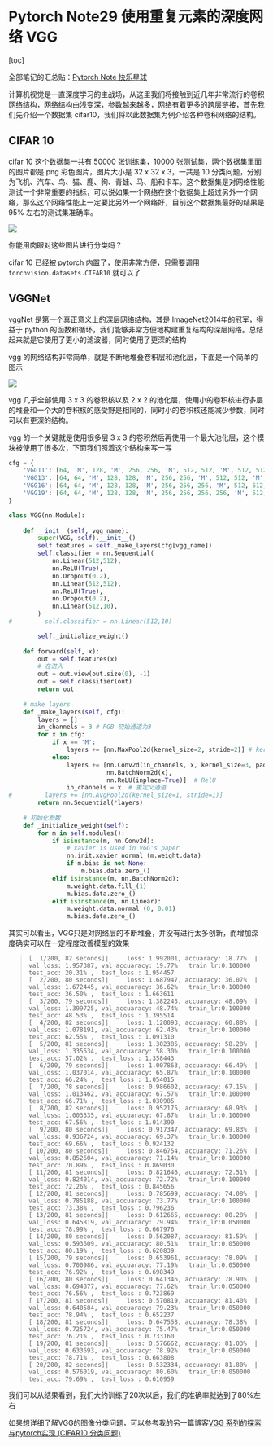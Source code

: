 # Pytorch Note29 使用重复元素的深度网络 VGG

[toc]

全部笔记的汇总贴：[Pytorch Note 快乐星球](https://blog.csdn.net/weixin_45508265/article/details/117809512)

计算机视觉是一直深度学习的主战场，从这里我们将接触到近几年非常流行的卷积网络结构，网络结构由浅变深，参数越来越多，网络有着更多的跨层链接，首先我们先介绍一个数据集 cifar10，我们将以此数据集为例介绍各种卷积网络的结构。

## CIFAR 10
cifar 10 这个数据集一共有 50000 张训练集，10000 张测试集，两个数据集里面的图片都是 png 彩色图片，图片大小是 32 x 32 x 3，一共是 10 分类问题，分别为飞机、汽车、鸟、猫、鹿、狗、青蛙、马、船和卡车。这个数据集是对网络性能测试一个非常重要的指标，可以说如果一个网络在这个数据集上超过另外一个网络，那么这个网络性能上一定要比另外一个网络好，目前这个数据集最好的结果是 95% 左右的测试集准确率。

![](https://tva1.sinaimg.cn/large/006tNc79ly1fmpjxxq7wcj30db0ae7ag.jpg)

你能用肉眼对这些图片进行分类吗？

cifar 10 已经被 pytorch 内置了，使用非常方便，只需要调用 `torchvision.datasets.CIFAR10` 就可以了

## VGGNet

vggNet 是第一个真正意义上的深层网络结构，其是 ImageNet2014年的冠军，得益于 python 的函数和循环，我们能够非常方便地构建重复结构的深层网络。总结起来就是它使用了更小的滤波器，同时使用了更深的结构

vgg 的网络结构非常简单，就是不断地堆叠卷积层和池化层，下面是一个简单的图示

![](https://tva1.sinaimg.cn/large/006tNc79ly1fmpk5smtidj307n0dx3yv.jpg)

vgg 几乎全部使用 3 x 3 的卷积核以及 2 x 2 的池化层，使用小的卷积核进行多层的堆叠和一个大的卷积核的感受野是相同的，同时小的卷积核还能减少参数，同时可以有更深的结构。

vgg 的一个关键就是使用很多层 3 x 3 的卷积然后再使用一个最大池化层，这个模块被使用了很多次，下面我们照着这个结构来写一写

```python
cfg = {
    'VGG11': [64, 'M', 128, 'M', 256, 256, 'M', 512, 512, 'M', 512, 512, 'M'],
    'VGG13': [64, 64, 'M', 128, 128, 'M', 256, 256, 'M', 512, 512, 'M', 512, 512, 'M'],
    'VGG16': [64, 64, 'M', 128, 128, 'M', 256, 256, 256, 'M', 512, 512, 512, 'M', 512, 512, 512, 'M'],
    'VGG19': [64, 64, 'M', 128, 128, 'M', 256, 256, 256, 256, 'M', 512, 512, 512, 512, 'M', 512, 512, 512, 512, 'M'],
}
```



```python
class VGG(nn.Module):
    
    def __init__(self, vgg_name):
        super(VGG, self).__init__()
        self.features = self._make_layers(cfg[vgg_name])
        self.classifier = nn.Sequential(
            nn.Linear(512,512),
            nn.ReLU(True),
            nn.Dropout(0.2),
            nn.Linear(512,512),
            nn.ReLU(True),
            nn.Dropout(0.2),
            nn.Linear(512,10),
        )
#         self.classifier = nn.Linear(512,10)

        self._initialize_weight()
        
    def forward(self, x):
        out = self.features(x)
        # 在进入
        out = out.view(out.size(0), -1)
        out = self.classifier(out)
        return out
    
    # make layers
    def _make_layers(self, cfg):
        layers = []
        in_channels = 3 # RGB 初始通道为3
        for x in cfg:
            if x == 'M':
                layers += [nn.MaxPool2d(kernel_size=2, stride=2)] # kernel_size 为 2 x 2,然后步长为2
            else:
                layers += [nn.Conv2d(in_channels, x, kernel_size=3, padding=1), # 都是(3.3)的卷积核
                           nn.BatchNorm2d(x),
                           nn.ReLU(inplace=True)]  # RelU
                in_channels = x  # 重定义通道
#         layers += [nn.AvgPool2d(kernel_size=1, stride=1)]
        return nn.Sequential(*layers)
    
    # 初始化参数
    def _initialize_weight(self):
        for m in self.modules():
            if isinstance(m, nn.Conv2d):
                # xavier is used in VGG's paper
                nn.init.xavier_normal_(m.weight.data)
                if m.bias is not None:
                    m.bias.data.zero_()
            elif isinstance(m, nn.BatchNorm2d):
                m.weight.data.fill_(1)
                m.bias.data.zero_()
            elif isinstance(m, nn.Linear):
                m.weight.data.normal_(0, 0.01)
                m.bias.data.zero_()
```

其实可以看出，VGG只是对网络层的不断堆叠，并没有进行太多创新，而增加深度确实可以在一定程度改善模型的效果

> ```
> [  1/200, 82 seconds]|	 loss: 1.992001, accuaracy: 18.77%	|	val_loss: 1.957387, val_accuaracy: 19.77%	train_lr:0.100000
> test_acc: 20.31% ,  test_loss : 1.954457
> [  2/200, 80 seconds]|	 loss: 1.687947, accuaracy: 36.07%	|	val_loss: 1.672445, val_accuaracy: 36.62%	train_lr:0.100000
> test_acc: 36.50% ,  test_loss : 1.663611
> [  3/200, 79 seconds]|	 loss: 1.382243, accuaracy: 48.09%	|	val_loss: 1.399725, val_accuaracy: 48.74%	train_lr:0.100000
> test_acc: 48.53% ,  test_loss : 1.395514
> [  4/200, 82 seconds]|	 loss: 1.120093, accuaracy: 60.88%	|	val_loss: 1.078191, val_accuaracy: 62.43%	train_lr:0.100000
> test_acc: 62.55% ,  test_loss : 1.091310
> [  5/200, 81 seconds]|	 loss: 1.302385, accuaracy: 58.28%	|	val_loss: 1.335634, val_accuaracy: 58.30%	train_lr:0.100000
> test_acc: 57.02% ,  test_loss : 1.358443
> [  6/200, 79 seconds]|	 loss: 1.007863, accuaracy: 66.49%	|	val_loss: 1.037014, val_accuaracy: 65.87%	train_lr:0.100000
> test_acc: 66.24% ,  test_loss : 1.054015
> [  7/200, 78 seconds]|	 loss: 0.986602, accuaracy: 67.15%	|	val_loss: 1.013462, val_accuaracy: 67.57%	train_lr:0.100000
> test_acc: 66.71% ,  test_loss : 1.030985
> [  8/200, 82 seconds]|	 loss: 0.952175, accuaracy: 68.93%	|	val_loss: 1.003335, val_accuaracy: 67.87%	train_lr:0.100000
> test_acc: 67.56% ,  test_loss : 1.014390
> [  9/200, 80 seconds]|	 loss: 0.917347, accuaracy: 69.83%	|	val_loss: 0.936724, val_accuaracy: 69.37%	train_lr:0.100000
> test_acc: 69.66% ,  test_loss : 0.924132
> [ 10/200, 80 seconds]|	 loss: 0.846754, accuaracy: 71.26%	|	val_loss: 0.852604, val_accuaracy: 71.14%	train_lr:0.100000
> test_acc: 70.89% ,  test_loss : 0.869030
> [ 11/200, 81 seconds]|	 loss: 0.821646, accuaracy: 72.51%	|	val_loss: 0.824014, val_accuaracy: 72.72%	train_lr:0.100000
> test_acc: 72.26% ,  test_loss : 0.845656
> [ 12/200, 81 seconds]|	 loss: 0.785699, accuaracy: 74.08%	|	val_loss: 0.785188, val_accuaracy: 73.77%	train_lr:0.100000
> test_acc: 73.38% ,  test_loss : 0.796236
> [ 13/200, 81 seconds]|	 loss: 0.612665, accuaracy: 80.28%	|	val_loss: 0.645819, val_accuaracy: 79.94%	train_lr:0.050000
> test_acc: 78.99% ,  test_loss : 0.667976
> [ 14/200, 80 seconds]|	 loss: 0.562087, accuaracy: 81.59%	|	val_loss: 0.593609, val_accuaracy: 80.51%	train_lr:0.050000
> test_acc: 80.19% ,  test_loss : 0.620839
> [ 15/200, 79 seconds]|	 loss: 0.653961, accuaracy: 78.09%	|	val_loss: 0.700986, val_accuaracy: 77.19%	train_lr:0.050000
> test_acc: 76.92% ,  test_loss : 0.698349
> [ 16/200, 80 seconds]|	 loss: 0.641346, accuaracy: 78.90%	|	val_loss: 0.694877, val_accuaracy: 77.62%	train_lr:0.050000
> test_acc: 76.56% ,  test_loss : 0.723869
> [ 17/200, 81 seconds]|	 loss: 0.570819, accuaracy: 81.40%	|	val_loss: 0.640584, val_accuaracy: 79.23%	train_lr:0.050000
> test_acc: 78.94% ,  test_loss : 0.652237
> [ 18/200, 81 seconds]|	 loss: 0.647558, accuaracy: 78.38%	|	val_loss: 0.725724, val_accuaracy: 75.47%	train_lr:0.050000
> test_acc: 76.21% ,  test_loss : 0.733160
> [ 19/200, 81 seconds]|	 loss: 0.576662, accuaracy: 81.03%	|	val_loss: 0.633693, val_accuaracy: 78.92%	train_lr:0.050000
> test_acc: 78.71% ,  test_loss : 0.663808
> [ 20/200, 82 seconds]|	 loss: 0.532334, accuaracy: 81.80%	|	val_loss: 0.576019, val_accuaracy: 80.60%	train_lr:0.050000
> test_acc: 79.69% ,  test_loss : 0.610959
> ```

我们可以从结果看到，我们大约训练了20次以后，我们的准确率就达到了80%左右

如果想详细了解VGG的图像分类问题，可以参考我的另一篇博客[VGG 系列的探索与pytorch实现 (CIFAR10 分类问题)](https://blog.csdn.net/weixin_45508265/article/details/117071577)

